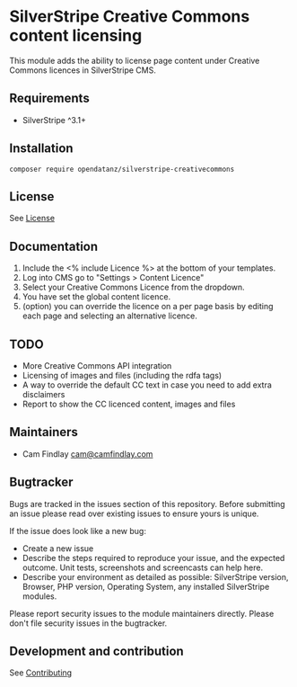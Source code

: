 # SilverStripe Creative Commons content licensing

This module adds the ability to license page content under Creative Commons licences in SilverStripe CMS.

## Requirements
 * SilverStripe ^3.1+

## Installation 

```
composer require opendatanz/silverstripe-creativecommons
```

## License
See [License](license.md)

## Documentation

 1. Include the <% include Licence %> at the bottom of your templates.
 2. Log into CMS go to "Settings > Content Licence"
 3. Select your Creative Commons Licence from the dropdown.
 4. You have set the global content licence.
 5. (option) you can override the licence on a per page basis by editing each page and selecting an alternative licence.

## TODO
 - More Creative Commons API integration
 - Licensing of images and files (including the rdfa tags)
 - A way to override the default CC text in case you need to add extra disclaimers
 - Report to show the CC licenced content, images and files
 

## Maintainers
 * Cam Findlay <cam@camfindlay.com>
 
## Bugtracker
Bugs are tracked in the issues section of this repository. Before submitting an issue please read over 
existing issues to ensure yours is unique. 
 
If the issue does look like a new bug:
 
 - Create a new issue
 - Describe the steps required to reproduce your issue, and the expected outcome. Unit tests, screenshots 
 and screencasts can help here.
 - Describe your environment as detailed as possible: SilverStripe version, Browser, PHP version, 
 Operating System, any installed SilverStripe modules.
 
Please report security issues to the module maintainers directly. Please don't file security issues in the bugtracker.
 
## Development and contribution
See [Contributing](contributing.md)